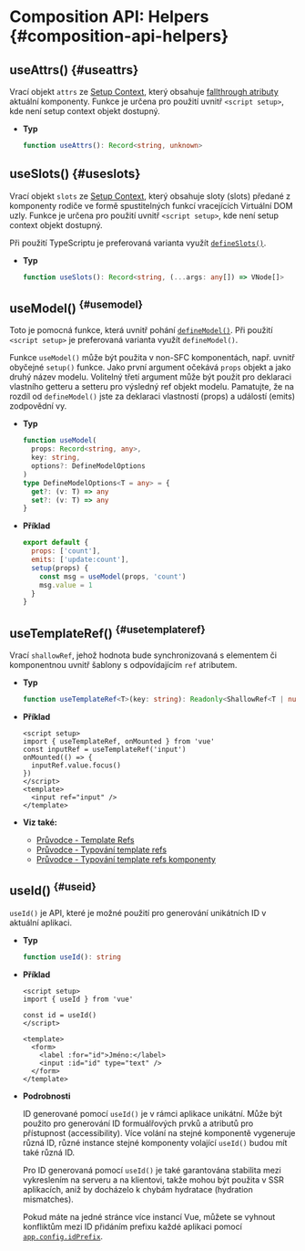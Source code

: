 # Composition API: Helpers {#composition-api-helpers}

## useAttrs() {#useattrs}

Vrací objekt `attrs` ze [Setup Context](/api/composition-api-setup#setup-context), který obsahuje [fallthrough atributy](/guide/components/attrs#fallthrough-attributes) aktuální komponenty. Funkce je určena pro použití uvnitř `<script setup>`, kde není setup context objekt dostupný.

- **Typ**

  ```ts
  function useAttrs(): Record<string, unknown>
  ```

## useSlots() {#useslots}

Vrací objekt `slots` ze [Setup Context](/api/composition-api-setup#setup-context), který obsahuje sloty (slots) předané z komponenty rodiče ve formě spustitelných funkcí vracejících Virtuální DOM uzly. Funkce je určena pro použití uvnitř `<script setup>`, kde není setup context objekt dostupný.

Při použití TypeScriptu je preferovaná varianta využít [`defineSlots()`](/api/sfc-script-setup#defineslots).

- **Typ**

  ```ts
  function useSlots(): Record<string, (...args: any[]) => VNode[]>
  ```

## useModel() <sup class="vt-badge" data-text="3.4+" /> {#usemodel}

Toto je pomocná funkce, která uvnitř pohání [`defineModel()`](/api/sfc-script-setup#definemodel). Při použití `<script setup>` je preferovaná varianta využít `defineModel()`.

Funkce `useModel()` může být použita v non-SFC komponentách, např. uvnitř obyčejné `setup()` funkce. Jako první argument očekává `props` objekt a jako druhý název modelu. Volitelný třetí argument může být použit pro deklaraci vlastního getteru a setteru pro výsledný ref objekt modelu. Pamatujte, že na rozdíl od `defineModel()` jste za deklaraci vlastností (props) a událostí (emits) zodpovědní vy.

- **Typ**

  ```ts
  function useModel(
    props: Record<string, any>,
    key: string,
    options?: DefineModelOptions
  )
  type DefineModelOptions<T = any> = {
    get?: (v: T) => any
    set?: (v: T) => any
  }
  ```

- **Příklad**

  ```js
  export default {
    props: ['count'],
    emits: ['update:count'],
    setup(props) {
      const msg = useModel(props, 'count')
      msg.value = 1
    }
  }
  ```

## useTemplateRef() <sup class="vt-badge" data-text="3.5+" /> {#usetemplateref}

Vrací `shallowRef`, jehož hodnota bude synchronizovaná s elementem či komponentnou uvnitř šablony s odpovídajícím `ref` atributem.

- **Typ**

  ```ts
  function useTemplateRef<T>(key: string): Readonly<ShallowRef<T | null>>
  ```

- **Příklad**

  ```vue
  <script setup>
  import { useTemplateRef, onMounted } from 'vue'
  const inputRef = useTemplateRef('input')
  onMounted(() => {
    inputRef.value.focus()
  })
  </script>
  <template>
    <input ref="input" />
  </template>
  ```

- **Viz také:**
  - [Průvodce - Template Refs](/guide/essentials/template-refs)
  - [Průvodce - Typování template refs](/guide/typescript/composition-api#typing-template-refs) <sup class="vt-badge ts" />
  - [Průvodce - Typování template refs komponenty](/guide/typescript/composition-api#typing-component-template-refs) <sup class="vt-badge ts" />

## useId() <sup class="vt-badge" data-text="3.5+" /> {#useid}

`useId()` je API, které je možné použití pro generování unikátních ID v aktuální aplikaci.

- **Typ**

  ```ts
  function useId(): string
  ```

- **Příklad**

  ```vue
  <script setup>
  import { useId } from 'vue'

  const id = useId()
  </script>

  <template>
    <form>
      <label :for="id">Jméno:</label>
      <input :id="id" type="text" />
    </form>
  </template>
  ```

- **Podrobnosti**
  
  ID generované pomocí `useId()` je v rámci aplikace unikátní. Může být použito pro generování ID formuálřových prvků a atributů pro přístupnost (accessibility). Více volání na stejné komponentě vygeneruje různá ID, různé instance stejné komponenty volající `useId()` budou mít také různá ID.

  Pro ID generovaná pomocí `useId()` je také garantována stabilita mezi vykreslením na serveru a na klientovi, takže mohou být použita v SSR aplikacích, aniž by docházelo k&nbsp;chybám hydratace (hydration mismatches).

  Pokud máte na jedné stránce více instancí Vue, můžete se vyhnout konfliktům mezi ID přidáním prefixu každé aplikaci pomocí [`app.config.idPrefix`](/api/application#app-config-idprefix).